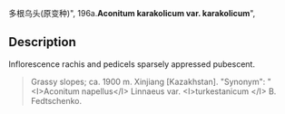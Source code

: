 多根乌头(原变种)",
196a.**Aconitum karakolicum var. karakolicum**",

## Description
Inflorescence rachis and pedicels sparsely appressed pubescent.

> Grassy slopes; ca. 1900 m. Xinjiang [Kazakhstan].
  "Synonym": "&lt;I&gt;Aconitum napellus&lt;/I&gt; Linnaeus var. &lt;I&gt;turkestanicum &lt;/I&gt; B. Fedtschenko.
